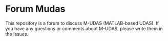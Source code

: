 # Forum Mudas

This repository is a forum to discuss M-UDAS (MATLAB-based UDAS).
If you have any questions or comments about M-UDAS, please write them in the Issues.
